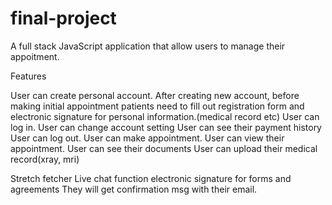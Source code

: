 # final-project

A full stack JavaScript application that allow users to manage their appoitment.

Features

User can create personal account.
After creating new account, before making initial appointment patients need to fill out registration form and electronic signature for personal information.(medical record etc)
User can log in.
User can change account setting
User can see their payment history
User can log out.
User can make appointment.
User can view their appointment.
User can see their documents
User can upload their medical record(xray, mri)

Stretch fetcher
Live chat function
electronic signature for forms and agreements
They will get confirmation msg with their email.


